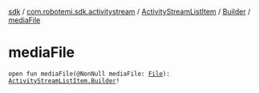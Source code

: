 [sdk](../../../index.md) / [com.robotemi.sdk.activitystream](../../index.md) / [ActivityStreamListItem](../index.md) / [Builder](index.md) / [mediaFile](./media-file.md)

# mediaFile

`open fun mediaFile(@NonNull mediaFile: `[`File`](https://developer.android.com/reference/java/io/File.html)`): `[`ActivityStreamListItem.Builder`](index.md)`!`